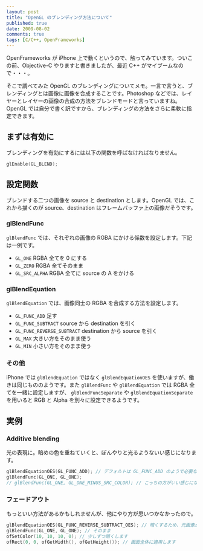 ```yaml
---
layout: post
title: "OpenGL のブレンディング方法について"
published: true
date: 2009-08-02
comments: true
tags: [C/C++, OpenFrameworks]
---
```


OpenFrameworks が iPhone 上で動くというので、触ってみています。ついこの前、Objective-C やりますと書きましたが、最近 C++ がマイブームなので・・・。

そこで調べてみた OpenGL のブレンディングについてメモ。一言で言うと、ブレンディングとは画像に画像を合成することです。Photoshop などでは、レイヤーとレイヤーの画像の合成の方法をブレンドモードと言っていますね。OpenGL では自分で書く訳ですから、ブレンディングの方法をさらに柔軟に指定できます。

## まずは有効に

ブレンディングを有効にするには以下の関数を呼ばなければなりません。

```cpp
glEnable(GL_BLEND);
```

## 設定関数

ブレンドする二つの画像を source と destination とします。OpenGL では、これから描くのが source、destination はフレームバッファ上の画像だそうです。

### glBlendFunc

`glBlendFunc` では、それぞれの画像の RGBA にかける係数を設定します。下記は一例です。

- `GL_ONE` RGBA 全てを 0 にする
- `GL_ZERO` RGBA 全てそのまま
- `GL_SRC_ALPHA` RGBA 全てに source の A をかける

### glBlendEquation

`glBlendEquation` では、画像同士の RGBA を合成する方法を設定します。

- `GL_FUNC_ADD` 足す
- `GL_FUNC_SUBTRACT` source から destination を引く
- `GL_FUNC_REVERSE_SUBTRACT` destination から source を引く
- `GL_MAX` 大きい方をそのまま使う
- `GL_MIN` 小さい方をそのまま使う

### その他

iPhone では `glBlendEquation` ではなく `glBlendEquationOES` を使いますが、働きは同じもののようです。また `glBlendFunc` や `glBlendEquation` では RGBA 全てを一緒に設定しますが、 `glBlendFuncSeparate` や `glBlendEquationSeparate` を用いると RGB と Alpha を別々に設定できるようです。

## 実例

### Additive blending

光の表現に。暗めの色を重ねていくと、ぼんやりと光るようないい感じになります。

```cpp
glBlendEquationOES(GL_FUNC_ADD); // デフォルトは GL_FUNC_ADD のようで必要ないかも
glBlendFunc(GL_ONE, GL_ONE);
// glBlendFunc(GL_ONE, GL_ONE_MINUS_SRC_COLOR); // こっちの方がいい感じになるとか・・・。
```

### フェードアウト

もっといい方法があるかもしれませんが、他にやり方が思いつかなかったので。

```cpp
glBlendEquationOES(GL_FUNC_REVERSE_SUBTRACT_OES); // 暗くするため、元画像から引く
glBlendFunc(GL_ONE, GL_ONE); // そのまま
ofSetColor(10, 10, 10, 0); // 少しずつ暗くします
ofRect(0, 0, ofGetWidth(), ofGetHeight()); // 画面全体に適用します
```
